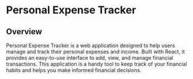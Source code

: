 # Personal Expense Tracker

## Overview

Personal Expense Tracker is a web application designed to help users manage and track their personal expenses and income. Built with React, it provides an easy-to-use interface to add, view, and manage financial transactions. This application is a handy tool to keep track of your financial habits and helps you make informed financial decisions.
